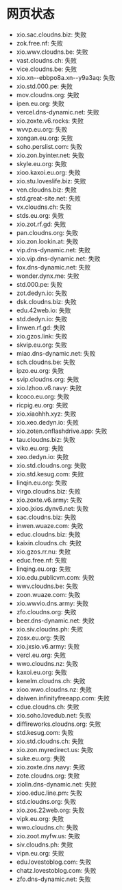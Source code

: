 # 网页状态
- xio.sac.cloudns.biz: 失败
- zok.free.nf: 失败
- xio.wwv.cloudns.be: 失败
- vast.cloudns.ch: 失败
- vice.cloudns.be: 失败
- xio.xn--ebbpo8a.xn--y9a3aq: 失败
- xio.std.000.pe: 失败
- mov.cloudns.org: 失败
- ipen.eu.org: 失败
- vercel.dns-dynamic.net: 失败
- xio.zoxte.v6.rocks: 失败
- wvvp.eu.org: 失败
- xongan.eu.org: 失败
- soho.perslist.com: 失败
- xio.zon.byinter.net: 失败
- skyle.eu.org: 失败
- xioo.kaxoi.eu.org: 失败
- xio.stu.loveslife.biz: 失败
- ven.cloudns.biz: 失败
- std.great-site.net: 失败
- vx.cloudns.ch: 失败
- stds.eu.org: 失败
- xio.zot.rf.gd: 失败
- pan.cloudns.org: 失败
- xio.zon.lookin.at: 失败
- vip.dns-dynamic.net: 失败
- xio.vip.dns-dynamic.net: 失败
- fox.dns-dynamic.net: 失败
- wonder.dynx.me: 失败
- std.000.pe: 失败
- zot.dedyn.io: 失败
- dsk.cloudns.biz: 失败
- edu.42web.io: 失败
- std.dedyn.io: 失败
- linwen.rf.gd: 失败
- xio.gzos.link: 失败
- skvip.eu.org: 失败
- miao.dns-dynamic.net: 失败
- sch.cloudns.be: 失败
- ipzo.eu.org: 失败
- svip.cloudns.org: 失败
- xio.lzhoo.v6.navy: 失败
- kcoco.eu.org: 失败
- ricpig.eu.org: 失败
- xio.xiaohhh.xyz: 失败
- xio.xeo.dedyn.io: 失败
- xio.zoten.onflashdrive.app: 失败
- tau.cloudns.biz: 失败
- viko.eu.org: 失败
- xeo.dedyn.io: 失败
- xio.std.cloudns.org: 失败
- xio.std.kesug.com: 失败
- linqin.eu.org: 失败
- virgo.cloudns.biz: 失败
- xio.zoxte.v6.army: 失败
- xioo.jxios.dynv6.net: 失败
- sac.cloudns.biz: 失败
- inwen.wuaze.com: 失败
- educ.cloudns.biz: 失败
- kaixin.cloudns.ch: 失败
- xio.gzos.rr.nu: 失败
- educ.free.nf: 失败
- linqing.eu.org: 失败
- xio.edu.publicvm.com: 失败
- wwv.cloudns.be: 失败
- zoon.wuaze.com: 失败
- xio.wwvio.dns.army: 失败
- zfo.cloudns.org: 失败
- beer.dns-dynamic.net: 失败
- xio.siv.cloudns.ph: 失败
- zosx.eu.org: 失败
- xio.jxsio.v6.army: 失败
- vercl.eu.org: 失败
- wwo.cloudns.nz: 失败
- kaxoi.eu.org: 失败
- kenelm.cloudns.ch: 失败
- xioo.wwo.cloudns.nz: 失败
- daiwen.infinityfreeapp.com: 失败
- cdue.cloudns.ch: 失败
- xio.soho.lovedub.net: 失败
- diffireworks.cloudns.org: 失败
- std.kesug.com: 失败
- xio.std.cloudns.ch: 失败
- xio.zon.myredirect.us: 失败
- suke.eu.org: 失败
- xio.zoxte.dns.navy: 失败
- zote.cloudns.org: 失败
- xiolin.dns-dynamic.net: 失败
- xioo.educ.line.pm: 失败
- std.cloudns.org: 失败
- xio.zos.22web.org: 失败
- vipk.eu.org: 失败
- wwo.cloudns.ch: 失败
- xio.zoot.myfw.us: 失败
- siv.cloudns.ph: 失败
- vipn.eu.org: 失败
- edu.lovestoblog.com: 失败
- chatz.lovestoblog.com: 失败
- zfo.dns-dynamic.net: 失败
